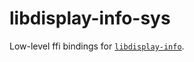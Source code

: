 # libdisplay-info-sys

Low-level ffi bindings for [`libdisplay-info`](https://gitlab.freedesktop.org/emersion/libdisplay-info/).